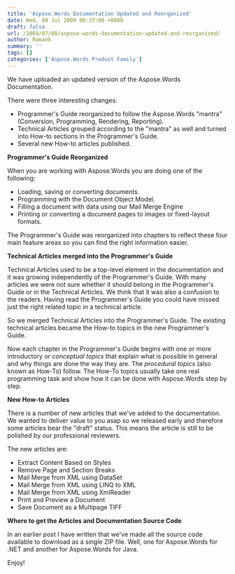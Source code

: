 ```yaml
---
title: 'Aspose.Words Documentation Updated and Reorganized'
date: Wed, 08 Jul 2009 00:37:00 +0000
draft: false
url: /2009/07/08/aspose-words-documentation-updated-and-reorganized/
author: Romank
summary: ''
tags: []
categories: ['Aspose.Words Product Family']
---
```


We have uploaded an updated version of the Aspose.Words Documentation.

There were three interesting changes:

*   Programmer's Guide reorganized to follow the Aspose.Words "mantra" (Conversion, Programming, Rendering, Reporting).
*   Technical Articles grouped according to the "mantra" as well and turned into How-to sections in the Programmer's Guide.
*   Several new How-to articles published.

**Programmer's Guide Reorganized**

When you are working with Aspose.Words you are doing one of the following:

*   Loading, saving or converting documents.
*   Programming with the Document Object Model.
*   Filling a document with data using our Mail Merge Engine
*   Printing or converting a document pages to images or fixed-layout formats.

The Programmer's Guide was reorganized into chapters to relfect these four main feature areas so you can find the right information easier.

**Technical Articles merged into the Programmer's Guide**

Technical Articles used to be a top-level element in the documentation and it was growing independently of the Programmer's Guide. With many articles we were not sure whether it should belong in the Programmer's Guide or in the Technical Articles. We think that it was also a confusion to the readers. Having read the Programmer's Guide you could have missed just the right related topic in a technical article.

So we merged Technical Articles into the Programmer's Guide. The existing technical articles became the How-to topics in the new Programmer's Guide.

Now each chapter in the Programmer's Guide begins with one or more introductory or _conceptual topics_ that explain what is possible in general and why things are done the way they are. The _procedural topics_ (also known as How-To) follow. The How-To topics usually take one real programming task and show how it can be done with Aspose.Words step by step.

**New How-to Articles**

There is a number of new articles that we've added to the documentation. We wanted to deliver value to you asap so we released early and therefore some articles bear the "draft" status. This means the article is still to be polished by our professional reviewers.

The new articles are:

*   Extract Content Based on Styles
*   Remove Page and Section Breaks
*   Mail Merge from XML using DataSet
*   Mail Merge from XML using LINQ to XML
*   Mail Merge from XML using XmlReader
*   Print and Preview a Document
*   Save Document as a Multipage TIFF

**Where to get the Articles and Documentation Source Code**

In an earlier post I have written that we've made all the source code available to download as a single ZIP file. Well, one for Aspose.Words for .NET and another for Aspose.Words for Java.

Enjoy!








